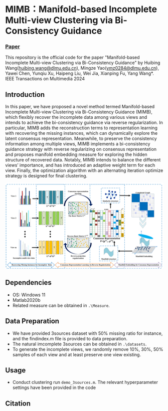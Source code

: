 # MIMB：Manifold-based Incomplete Multi-view Clustering via Bi-Consistency Guidance
 
### [Paper]()

This repository is the official code for the paper "Manifold-based Incomplete Multi-view Clustering via Bi-Consistency Guidance" by Huibing Wang(huibing.wang@dlmu.edu.cn), Mingze Yao(ymz0284@dlmu.edu.cn), Yawei Chen, Yunqiu Xu, Haipeng Liu, Wei Jia, Xianping Fu, Yang Wang*. lEEE Transactions on Multimedia 2024

## Introduction
In this paper, we have proposed a novel method termed Manifold-based Incomplete Multi-view Clustering via Bi-Consistency Guidance (MIMB), which flexibly recover the incomplete data among various views and intends to achieve the bi-consistency guidance via reverse regularization. In particular, MIMB adds the reconstruction terms to representation learning with recovering the missing instances, which can dynamically explore the latent consensus representation. Meanwhile, to preserve the consistency information among multiple views, MIMB implements a bi-consistency guidance strategy with reverse regularizing on consensus representation and proposes manifold embedding measure for exploring the hidden structure of recovered data. Notably, MIMB intends to balance the different views’ importance, and has introduced an adaptive weight term for each view. Finally, the optimization algorithm with an alternating iteration optimize strategy is designed for final clustering.

![](MIMB.png)

## Dependencies
* OS: Windows 11
* Matlab2020b
* Related measure can be obtained in `.\Measure`.

## Data Preparation
+ We have provided 3sources dataset with 50\% missing ratio for instance, and the findindex.m file is provided to data preparation.
+ The natural imcomplete 3sources can be obtained in `.\datasets`.
+ To generate the incomplete views, we randomly remove 10\%, 30\%, 50\% samples of each view and at least preserve one view existing.

## Usage
+ Conduct clustering
  run  `demo_3sources.m`. The relevant hyperparameter settings have been provided in the code

##  Citation
